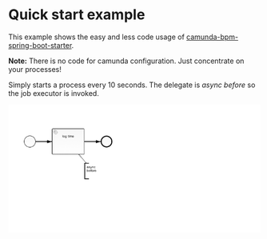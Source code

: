 # Quick start example
This example shows the easy and less code usage of [camunda-bpm-spring-boot-starter](https://github.com/camunda/camunda-bpm-spring-boot-starter).

**Note:** There is no code for camunda configuration. Just concentrate on your processes!

Simply starts a process every 10 seconds. The delegate is _async before_ so the job executor is invoked.

![example.bpmn](src/main/resources/example.png)
